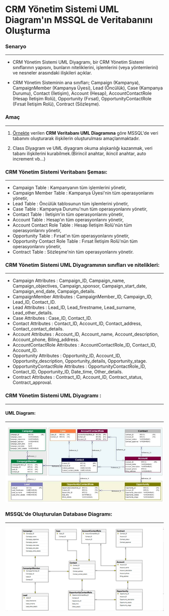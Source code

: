 # CRM Yönetim Sistemi UML Diagram'ın MSSQL de Veritabanını Oluşturma

### Senaryo
---
* CRM Yönetim Sistemi UML Diyagramı, bir CRM Yönetim Sistemi sınıflarının yapısını, bunların niteliklerini, işlemlerini (veya yöntemlerini) ve nesneler arasındaki ilişkileri açıklar. 

* CRM Yönetim Sisteminin ana sınıfları; Campaign (Kampanya), CampaignMember (Kampanya Üyesi), Lead (Öncülük), Case (Kampanya Durumu), Contact (İletişim), Account (Hesap), AccountContactRole (Hesap İletişim Rolü), Opportunity (Fırsat), OpportunityContactRole (Fırsat İletişim Rolü), Contract (Sözleşme).

### Amaç
---
1. [Örnekte](https://www.google.com/imgres?imgurl=https%3A%2F%2Fsoft-builder.com%2Fwp-content%2Fuploads%2F2020%2F06%2FCRM-er-diagram.jpg&imgrefurl=https%3A%2F%2Fsoft-builder.com%2Fcrm-database-model-example%2F&tbnid=ypU4LSo4GUPAwM&vet=12ahUKEwjI0tG3q5j3AhVn7rsIHQ6UCLgQMygBegUIARCzAQ..i&docid=nGG6yVxJASl6yM&w=1100&h=530&q=crm%20database%20uml%20diagram&hl=tr&ved=2ahUKEwjI0tG3q5j3AhVn7rsIHQ6UCLgQMygBegUIARCzAQ "Satış ve Envanter Yönetim Sistemi Sınıf Diyagramı") verilen **CRM Veritabanı UML Diagramına** göre MSSQL'de veri tabanını oluşturarak ilişkilerin oluşturulması amaçlanmaktadır.

1. Class Diyagram ve UML diyagram okuma alışkanlığı kazanmak, veri tabanı ilişkilerini kurabilmek.(Birincil anahtar, ikincil anahtar, auto increment vb...)

### CRM Yönetim Sistemi Veritabanı Şeması:
---
* Campaign Table : Kampanyanın tüm işlemlerini yönetir,
* Campaign Member Table : Kampanya Üyesi'nin tüm operasyonlarını yönetir,
* Lead Table : Öncülük tablosunun tüm işlemlerini yönetir,
* Case Table : Kampanya Durumu'nun tüm operasyonlarını yönetir,
* Contact Table : İletişim'in tüm operasyonlarını yönetir,
* Account Table : Hesap'ın tüm operasyonlarını yönetir,
* Account Contact Role Table : Hesap İletişim Rolü'nün tüm operasyonlarını yönetir,
* Opportunity Table : Fırsat'ın tüm operasyonlarını yönetir,
* Opportunity Contact Role Table : Fırsat İletişim Rolü'nün tüm operasyonlarını yönetir,
* Contract Table : Sözleşme'nin tüm operasyonlarını yönetir.

### CRM Yönetim Sistemi UML Diyagramının sınıfları ve nitelikleri:
---
* Campaign Attributes : Campaign_ID, Campaign_name, Campaign_objectives, Campaign_sponsor, Campaign_start_date, Campaign_end_date, Campaign_details.
* CampaignMember Attributes : CampaignMember_ID, Campaign_ID, Lead_ID, Contact_ID.
* Lead Attributes : Lead_ID, Lead_firestname, Lead_surname, Lead_other_details.
* Case Attributes : Case_ID, Contact_ID.
* Contact Attributes : Contact_ID, Account_ID, Contact_address, Contact_contact_details.
* Account Attributes : Account_ID, Account_name, Account_description, Account_phone, Biling_address.
* AccountContactRole Attributes : AccountContactRole_ID, Contact_ID, Account_ID.
* Opportunity Attributes : Opportunity_ID, Account_ID, Opportunity_description, Opportunity_details, Opportunity_stage.
* OpportunityContactRole Attributes : OpportunityContactRole_ID, Contact_ID, Opportunity_ID, Date_time, Other_details.
* Contract Attributes : Contract_ID, Account_ID, Contract_status, Contract_approval.

### CRM Yönetim Sistemi UML Diyagramı :
---
#### UML Diagram:
---
![UML Diagramı](https://github.com/GelecekVarlik-FullStack-Bootcamp/odev-1-KaderArslan/blob/main/UML_Diagram/Campaign_UML_Diagram.jpg)

### MSSQL'de Oluşturulan Database Diagramı:
---
![Database Diagramı](https://github.com/GelecekVarlik-FullStack-Bootcamp/odev-1-KaderArslan/blob/main/UML_Diagram/Campaign_Database_Diagram.png)
